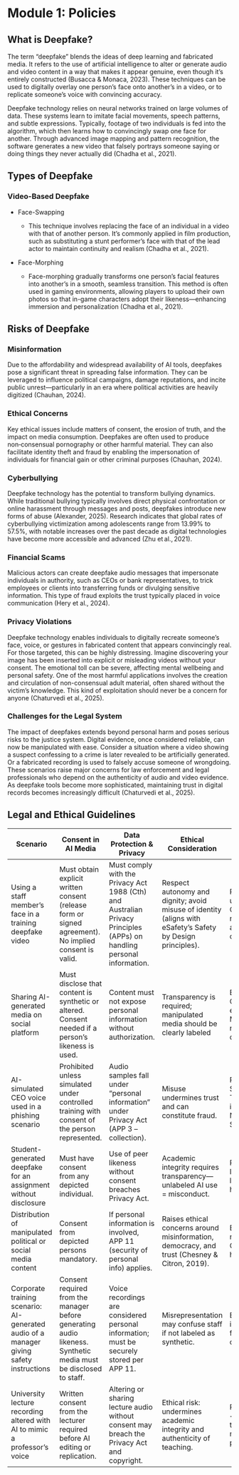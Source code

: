 # Module 1: Policies

## What is Deepfake? 
The term “deepfake” blends the ideas of deep learning and fabricated media. It refers to the use of artificial intelligence to alter or generate audio and video content in a way that makes it appear genuine, even though it’s entirely constructed (Busacca & Monaca, 2023). These techniques can be used to digitally overlay one person’s face onto another’s in a video, or to replicate someone’s voice with convincing accuracy.

Deepfake technology relies on neural networks trained on large volumes of data. These systems learn to imitate facial movements, speech patterns, and subtle expressions. Typically, footage of two individuals is fed into the algorithm, which then learns how to convincingly swap one face for another. Through advanced image mapping and pattern recognition, the software generates a new video that falsely portrays someone saying or doing things they never actually did (Chadha et al., 2021).

## Types of Deepfake

### Video-Based Deepfake
+ Face-Swapping
  + This technique involves replacing the face of an individual in a video with that of another person. It’s commonly applied in film production, such as substituting a stunt performer’s face with that of the lead actor to maintain continuity and realism (Chadha et al., 2021).

+ Face-Morphing
  + Face-morphing gradually transforms one person’s facial features into another’s in a smooth, seamless transition. This method is often used in gaming environments, allowing players to upload their own photos so that in-game characters adopt their likeness—enhancing immersion and personalization (Chadha et al., 2021).
 
## Risks of Deepfake
### Misinformation
Due to the affordability and widespread availability of AI tools, deepfakes pose a significant threat in spreading false information. They can be leveraged to influence political campaigns, damage reputations, and incite public unrest—particularly in an era where political activities are heavily digitized (Chauhan, 2024).

### Ethical Concerns
Key ethical issues include matters of consent, the erosion of truth, and the impact on media consumption. Deepfakes are often used to produce non‑consensual pornography or other harmful material. They can also facilitate identity theft and fraud by enabling the impersonation of individuals for financial gain or other criminal purposes (Chauhan, 2024).

### Cyberbullying
Deepfake technology has the potential to transform bullying dynamics. While traditional bullying typically involves direct physical confrontation or online harassment through messages and posts, deepfakes introduce new forms of abuse (Alexander, 2025). Research indicates that global rates of cyberbullying victimization among adolescents range from 13.99% to 57.5%, with notable increases over the past decade as digital technologies have become more accessible and advanced (Zhu et al., 2021).

### Financial Scams
Malicious actors can create deepfake audio messages that impersonate individuals in authority, such as CEOs or bank representatives, to trick employees or clients into transferring funds or divulging sensitive information. This type of fraud exploits the trust typically placed in voice communication (Hery et al., 2024). 

### Privacy Violations
Deepfake technology enables individuals to digitally recreate someone’s face, voice, or gestures in fabricated content that appears convincingly real. For those targeted, this can be highly distressing. Imagine discovering your image has been inserted into explicit or misleading videos without your consent. The emotional toll can be severe, affecting mental wellbeing and personal safety. One of the most harmful applications involves the creation and circulation of non-consensual adult material, often shared without the victim’s knowledge. This kind of exploitation should never be a concern for anyone (Chaturvedi et al., 2025).

### Challenges for the Legal System
The impact of deepfakes extends beyond personal harm and poses serious risks to the justice system. Digital evidence, once considered reliable, can now be manipulated with ease. Consider a situation where a video showing a suspect confessing to a crime is later revealed to be artificially generated. Or a fabricated recording is used to falsely accuse someone of wrongdoing. These scenarios raise major concerns for law enforcement and legal professionals who depend on the authenticity of audio and video evidence. As deepfake tools become more sophisticated, maintaining trust in digital records becomes increasingly difficult (Chaturvedi et al., 2025).

## Legal and Ethical Guidelines 
| Scenario | Consent in AI Media | Data Protection & Privacy | Ethical Consideration | Escalation & Enforcements |
| -------- | ------------------- | ------------------------- | ----------------------|---------------------------|
|Using a staff member’s face in a training deepfake video | Must obtain explicit written consent (release form or signed agreement). No implied consent is valid. | Must comply with the Privacy Act 1988 (Cth) and Australian Privacy Principles (APPs) on handling personal information. | Respect autonomy and dignity; avoid misuse of identity (aligns with eSafety’s Safety by Design principles). | Report unconsented use to HR and Privacy Officer. Breach may result in disciplinary action under organizational policy. |
|Sharing AI-generated media on social platform | Must disclose that content is synthetic or altered. Consent needed if a person’s likeness is used. | Content must not expose personal information without authorization. | Transparency is required; manipulated media should be clearly labeled |Escalate to Comms/Legal before external posting. Misuse can result in reputational and legal consequences. |
|AI-simulated CEO voice used in a phishing scenario | Prohibited unless simulated under controlled training with consent of the person represented. | Audio samples fall under “personal information” under Privacy Act (APP 3 – collection). | Misuse undermines trust and can constitute fraud. | Report immediately to Security Operations. Treated as a cyber incident under Notifiable Data Breach Scheme. |
|Student-generated deepfake for an assignment without disclosure | Must have consent from any depicted individual. | Use of peer likeness without consent breaches Privacy Act. | Academic integrity requires transparency—unlabeled AI use = misconduct. | Report to Academic Integrity Office. Can lead to disciplinary hearings |
|Distribution of manipulated political or social media content | Consent from depicted persons mandatory. | If personal information is involved, APP 11 (security of personal info) applies. | Raises ethical concerns around misinformation, democracy, and trust (Chesney & Citron, 2019). | Escalate to Legal and report to eSafety Commissioner if harmful/disinformation. |
|Corporate training scenario: AI-generated audio of a manager giving safety instructions |Consent required from the manager before generating audio likeness. Synthetic media must be disclosed to staff. |Voice recordings are considered personal information; must be securely stored per APP 11. | Misrepresentation may confuse staff if not labeled as synthetic. | Escalate to HR/Training if unconsented use is found; re-issue corrected material. |
|University lecture recording altered with AI to mimic a professor’s voice | Written consent from the lecturer required before AI editing or replication. | Altering or sharing lecture audio without consent may breach the Privacy Act and copyright. | Ethical risk: undermines academic integrity and authenticity of teaching. |Report to Faculty Head + IT Security. May trigger academic misconduct proceedings. |